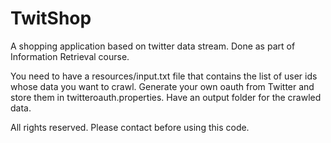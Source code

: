 TwitShop
========

A shopping application based on twitter data stream. 
Done as part of Information Retrieval course. 

You need to have a resources/input.txt file that contains the list of user ids whose data you want to crawl.
Generate your own oauth from Twitter and store them in twitteroauth.properties.
Have an output folder for the crawled data. 

All rights reserved. Please contact before using this code.
